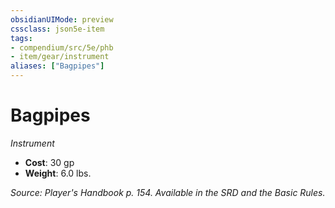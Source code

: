 ```yaml
---
obsidianUIMode: preview
cssclass: json5e-item
tags:
- compendium/src/5e/phb
- item/gear/instrument
aliases: ["Bagpipes"]
---
```

# Bagpipes
*Instrument*  

- **Cost**: 30 gp
- **Weight**: 6.0 lbs.

*Source: Player's Handbook p. 154. Available in the SRD and the Basic Rules.*